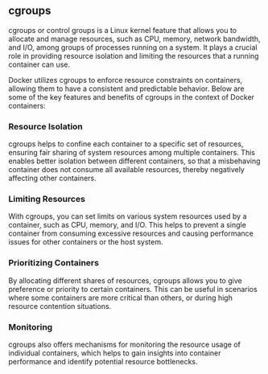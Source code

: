 ## cgroups
cgroups or control groups is a Linux kernel feature that allows you to allocate and manage resources, such as CPU, memory, network bandwidth, and I/O, among groups of processes running on a system. It plays a crucial role in providing resource isolation and limiting the resources that a running container can use.

Docker utilizes cgroups to enforce resource constraints on containers, allowing them to have a consistent and predictable behavior. Below are some of the key features and benefits of cgroups in the context of Docker containers:

### Resource Isolation
cgroups helps to confine each container to a specific set of resources, ensuring fair sharing of system resources among multiple containers. This enables better isolation between different containers, so that a misbehaving container does not consume all available resources, thereby negatively affecting other containers.

### Limiting Resources
With cgroups, you can set limits on various system resources used by a container, such as CPU, memory, and I/O. This helps to prevent a single container from consuming excessive resources and causing performance issues for other containers or the host system.

### Prioritizing Containers
By allocating different shares of resources, cgroups allows you to give preference or priority to certain containers. This can be useful in scenarios where some containers are more critical than others, or during high resource contention situations.

### Monitoring
cgroups also offers mechanisms for monitoring the resource usage of individual containers, which helps to gain insights into container performance and identify potential resource bottlenecks.
